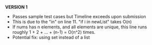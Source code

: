 **VERSION 1**
- Passes sample test cases but Timeline exceeds upon submission
- This is due to the "in" on line 11. "if i in newList" takes O(n) 
- If nums has n elements, and all elements are unique, this line runs roughly 1 + 2 + ... + (n-1) = O(n^2) times.
- Potential fix: using set instead of a list
